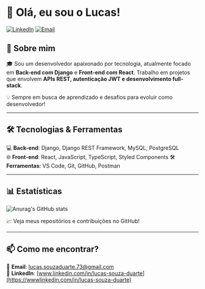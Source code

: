 # 👋 Olá, eu sou o Lucas!

[![LinkedIn](https://img.shields.io/badge/-LinkedIn-blue?style=flat&logo=linkedin&logoColor=white)](https://www.linkedin.com/in/lucas-souza-duarte/)
[![Email](https://img.shields.io/badge/-Email-red?style=flat&logo=gmail&logoColor=white)](mailto:lucas.souzaduarte.73@gmail.com)

## 🚀 Sobre mim

🎓 Sou um desenvolvedor apaixonado por tecnologia, atualmente focado em **Back-end com Django** e **Front-end com React**. Trabalho em projetos que envolvem **APIs REST, autenticação JWT e desenvolvimento full-stack**.

💡 Sempre em busca de aprendizado e desafios para evoluir como desenvolvedor!

---

## 🛠️ Tecnologias & Ferramentas

💻 **Back-end**: Django, Django REST Framework, MySQL, PostgreSQL  
🌐 **Front-end**: React, JavaScript, TypeScript, Styled Components
🛠️ **Ferramentas**: VS Code, Git, GitHub, Postman

---

## 📊 Estatísticas

![Anurag's GitHub stats](https://github-readme-stats.vercel.app/api?username=seu-usuario&show_icons=true&theme=radical)

📈 Veja meus repositórios e contribuições no GitHub!

---

## 📫 Como me encontrar?

📩 **Email**: lucas.souzaduarte.73@gmail.com  
🔗 **LinkedIn**: [www.linkedin.com/in/lucas-souza-duarte](https://wwwlinkedin.com/in/lucas-souza-duarte)
